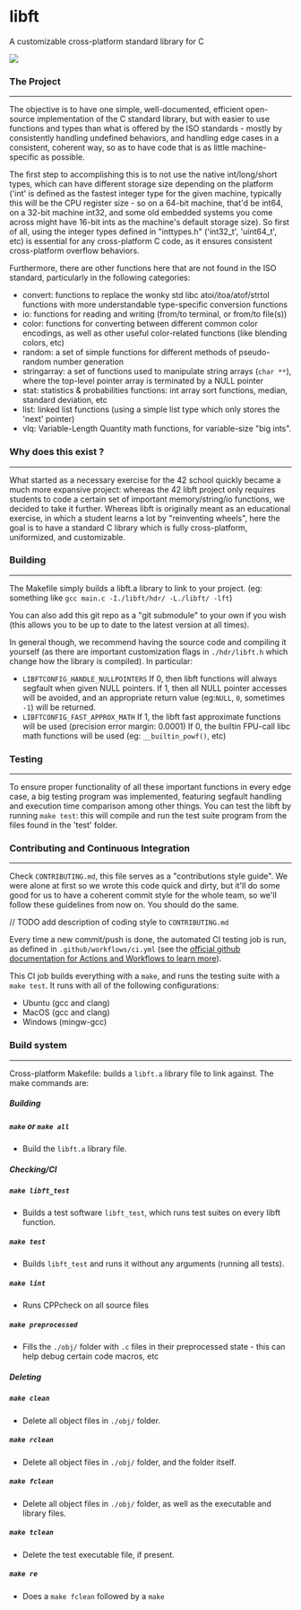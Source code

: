 # libft
A customizable cross-platform standard library for C

![](https://github.com/LexouDuck/libft/workflows/libft%20CI/badge.svg)

### The Project
---
The objective is to have one simple, well-documented, efficient open-source implementation of the C standard library, but with easier to use functions and types than what is offered by the ISO standards - mostly by consistently handling undefined behaviors, and handling edge cases in a consistent, coherent way, so as to have code that is as little machine-specific as possible.

The first step to accomplishing this is to not use the native int/long/short types, which can have different storage size depending on the platform
('int' is defined as the fastest integer type for the given machine, typically this will be the CPU register size - so on a 64-bit machine, that'd be int64, on a 32-bit machine int32, and some old embedded systems you come across might have 16-bit ints as the machine's default storage size). So first of all, using the integer types defined in "inttypes.h" ('int32_t', 'uint64_t', etc) is essential for any cross-platform C code, as it ensures consistent cross-platform overflow behaviors.

Furthermore, there are other functions here that are not found in the ISO standard, particularly in the following categories:
* convert: functions to replace the wonky std libc atoi/itoa/atof/strtol functions with more understandable type-specific conversion functions
* io: functions for reading and writing (from/to terminal, or from/to file(s))
* color: functions for converting between different common color encodings, as well as other useful color-related functions (like blending colors, etc)
* random: a set of simple functions for different methods of pseudo-random number generation
* stringarray: a set of functions used to manipulate string arrays (`char **`), where the top-level pointer array is terminated by a NULL pointer
* stat: statistics & probabilities functions: int array sort functions, median, standard deviation, etc
* list: linked list functions (using a simple list type which only stores the 'next' pointer)
* vlq: Variable-Length Quantity math functions, for variable-size "big ints".



### Why does this exist ?
---
What started as a necessary exercise for the 42 school quickly became a much more expansive project: whereas the 42 libft project only requires students to code a certain set of important memory/string/io functions, we decided to take it further. Whereas libft is originally meant as an educational exercise, in which a student learns a lot by "reinventing wheels", here the goal is to have a standard C library which is fully cross-platform, uniformized, and customizable.



### Building
---
The Makefile simply builds a libft.a library to link to your project. (eg: something like `gcc main.c -I./libft/hdr/ -L./libft/ -lft`)

You can also add this git repo as a "git submodule" to your own if you wish (this allows you to be up to date to the latest version at all times).

In general though, we recommend having the source code and compiling it yourself (as there are important customization flags in `./hdr/libft.h` which change how the library is compiled). In particular:
- `LIBFTCONFIG_HANDLE_NULLPOINTERS`
	If 0, then libft functions will always segfault when given NULL pointers.
	If 1, then all NULL pointer accesses will be avoided, and an appropriate return value (eg:`NULL`, `0`, sometimes `-1`) will be returned.
- `LIBFTCONFIG_FAST_APPROX_MATH`
	If 1, the libft fast approximate functions will be used (precision error margin: 0.0001)
	If 0, the builtin FPU-call libc math functions will be used (eg: `__builtin_powf()`, etc)



### Testing
---
To ensure proper functionality of all these important functions in every edge case, a big testing program was implemented, featuring segfault handling and execution time comparison among other things.
You can test the libft by running `make test`: this will compile and run the test suite program from the files found in the 'test' folder.



### Contributing and Continuous Integration
---
Check `CONTRIBUTING.md`, this file serves as a "contributions style guide". We were alone at first so we wrote this code quick and dirty, but it'll do some good for us to have a coherent commit style for the whole team, so we'll follow these guidelines from now on. You should do the same.

// TODO add description of coding style to `CONTRIBUTING.md`


Every time a new commit/push is done, the automated CI testing job is run, as defined in `.github/workflows/ci.yml` (see the [official github documentation for Actions and Workflows to learn more](https://help.github.com/en/actions/reference/workflow-syntax-for-github-actions)).

This CI job builds everything with a `make`, and runs the testing suite with a `make test`. It runs with all of the following configurations:
- Ubuntu (gcc and clang)
- MacOS (gcc and clang)
- Windows (mingw-gcc)



### Build system
---
Cross-platform Makefile: builds a `libft.a` library file to link against.
The make commands are:


##### Building

##### `make` or `make all`
- Build the `libft.a` library file.


##### Checking/CI

##### `make libft_test`
- Builds a test software `libft_test`, which runs test suites on every libft function.

##### `make test`
- Builds `libft_test` and runs it without any arguments (running all tests).

##### `make lint`
- Runs CPPcheck on all source files

##### `make preprocessed`
- Fills the `./obj/` folder with `.c` files in their preprocessed state - this can help debug certain code macros, etc


##### Deleting

##### `make clean`
- Delete all object files in `./obj/` folder.

##### `make rclean`
- Delete all object files in `./obj/` folder, and the folder itself.

##### `make fclean`
- Delete all object files in `./obj/` folder, as well as the executable and library files.

##### `make tclean`
- Delete the test executable file, if present.

##### `make re`
- Does a `make fclean` followed by a `make`
